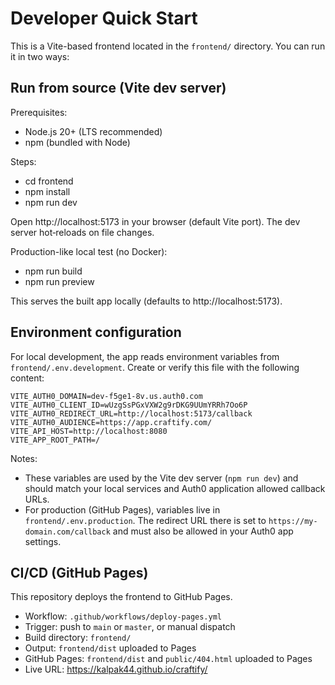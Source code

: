 # Developer Quick Start

This is a Vite-based frontend located in the `frontend/` directory. You can run it in two ways:

## Run from source (Vite dev server)

Prerequisites:
- Node.js 20+ (LTS recommended)
- npm (bundled with Node)

Steps:
- cd frontend
- npm install
- npm run dev

Open http://localhost:5173 in your browser (default Vite port). The dev server hot‑reloads on file changes.

Production-like local test (no Docker):
- npm run build
- npm run preview

This serves the built app locally (defaults to http://localhost:5173).

## Environment configuration

For local development, the app reads environment variables from `frontend/.env.development`.
Create or verify this file with the following content:

```
VITE_AUTH0_DOMAIN=dev-f5ge1-8v.us.auth0.com
VITE_AUTH0_CLIENT_ID=wUzgSsPGxVXW2g9rDKG9UUmYRRh7Oo6P
VITE_AUTH0_REDIRECT_URL=http://localhost:5173/callback
VITE_AUTH0_AUDIENCE=https://app.craftify.com/
VITE_API_HOST=http://localhost:8080
VITE_APP_ROOT_PATH=/
```

Notes:
- These variables are used by the Vite dev server (`npm run dev`) and should match your local services and Auth0 application allowed callback URLs.
- For production (GitHub Pages), variables live in `frontend/.env.production`. The redirect URL there is set to `https://my-domain.com/callback` and must also be allowed in your Auth0 app settings.

## CI/CD (GitHub Pages)

This repository deploys the frontend to GitHub Pages.

- Workflow: `.github/workflows/deploy-pages.yml`
- Trigger: push to `main` or `master`, or manual dispatch
- Build directory: `frontend/`
- Output: `frontend/dist` uploaded to Pages
- GitHub Pages: `frontend/dist` and `public/404.html` uploaded to Pages
- Live URL: https://kalpak44.github.io/craftify/